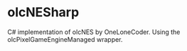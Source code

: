 # olcNESharp
C# implementation of olcNES by OneLoneCoder. Using the olcPixelGameEngineManaged wrapper.

